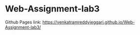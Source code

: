 # Web-Assignment-lab3

Github Pages link: https://venkatramreddyjeggari.github.io/Web-Assignment-lab3/
